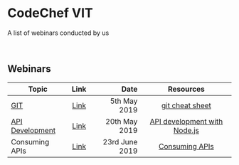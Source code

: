 # CodeChef VIT
A list of webinars conducted by us

<br/>

## Webinars

| Topic | Link  |  Date | Resources | 
------------------------------------------------------------------------------------- | :-------------------------------------------------------------------: | ------------: | :------------:|
 [GIT](https://github.com/CodeChefVIT/webinars/tree/master/git-and-github)             | [Link](https://www.facebook.com/codechefvit/videos/1011390399066124/) |  5th May 2019 | [git cheat sheet](https://www.atlassian.com/git/tutorials/atlassian-git-cheatsheet) |
| [API Development](https://github.com/CodeChefVIT/webinars/tree/master/api-development-nodejs) | [Link](https://www.facebook.com/codechefvit/videos/386584228621534/)  | 20th May 2019 | [API development with Node.js](https://medium.freecodecamp.org/building-a-simple-node-js-api-in-under-30-minutes-a07ea9e390d2) |
| Consuming APIs | [Link](https://www.facebook.com/codechefvit/videos/270778887096934/) | 23rd June 2019 | [Consuming APIs](https://github.com/CodeChefVIT/webinars/tree/master/consuming-apis) |
